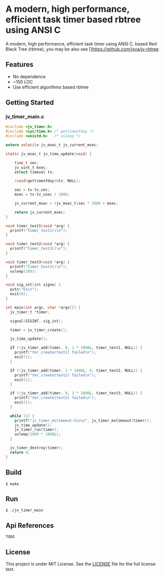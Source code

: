 # A modern, high performance, efficient task timer based rbtree using ANSI C

A modern, high performance, efficient task timer using ANSI C, based Red Black Tree (rbtree), you may be also see []https://github.com/jxva/jv-rbtree

## Features

- No dependence
- ~150 LOC
- Use efficient algorithms based rbtree

## Getting Started

### jv_timer_main.c

```c
#include <jv_timer.h>
#include <sys/time.h> /* gettimeofday */
#include <unistd.h>   /* usleep */

extern volatile jv_msec_t jv_current_msec;

static jv_msec_t jv_time_update(void) {

    time_t sec;
    jv_uint_t msec;
    struct timeval tv;

    (void)gettimeofday(&tv, NULL);

    sec = tv.tv_sec;
    msec = tv.tv_usec / 1000;

    jv_current_msec = (jv_msec_t)sec * 1000 + msec;

    return jv_current_msec;
}

void timer_test1(void *arg) {
  printf("timer_test1()\n");
}

void timer_test2(void *arg) {
  printf("timer_test2()\n");
}

void timer_test3(void *arg) {
  printf("timer_test3()\n");
  usleep(100);
}

void sig_int(int signo) {
  puts("Exit");
  exit(0);
}

int main(int argc, char *argv[]) {
  jv_timer_t *timer;

  signal(SIGINT, sig_int);

  timer = jv_timer_create();

  jv_time_update();

  if (!jv_timer_add(timer, 0, 1 * 1000L, timer_test1, NULL)) {
    printf("tmr_create(test1) failed\n");
    exit(1);
  }

  if (!jv_timer_add(timer, 2 * 1000L, 0, timer_test2, NULL)) {
    printf("tmr_create(test2) failed\n");
    exit(1);
  }

  if (!jv_timer_add(timer, 0, 3 * 1000L, timer_test3, NULL)) {
    printf("tmr_create(test3) failed\n");
    exit(1);
  }

  while (1) {
    printf("jv_timer_mstimeout:%lu\n", jv_timer_mstimeout(timer));
    jv_time_update();
    jv_timer_run(timer);
    usleep(1000 * 1000L);
  }

  jv_timer_destroy(timer);
  return 0;
}
```

## Build

    $ make

## Run

    $ ./jv_timer_main

## Api References

  `TODO`

## License

This project is under MIT License. See the [LICENSE](LICENSE) file for the full license text.

